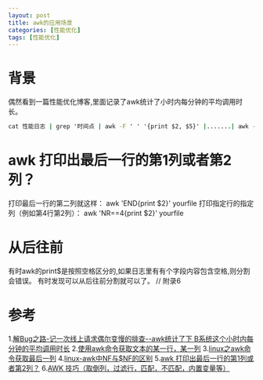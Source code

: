 ```yaml
---
layout: post
title: awk的应用场景
categories: [性能优化]
tags: [性能优化]
---
```


# 背景
偶然看到一篇性能优化博客,里面记录了awk统计了小时内每分钟的平均调用时长。

```cmd
cat 性能日志 | grep '时间点 | awk -F ' ' '{print $2, $5}' |.......| awk -F ' ' '{sum[$1]+=$3;count[$1]+=1}END{for(i in sum) {print i,sum[i]/count[i]}}'   
```


# awk 打印出最后一行的第1列或者第2列？
打印最后一行的第二列就这样：
awk 'END{print $2}' yourfile
打印指定行的指定列（例如第4行第2列）：
awk 'NR==4{print $2}' yourfile


# 从后往前
有时awk的print$是按照空格区分的,如果日志里有有个字段内容包含空格,则分割会错误。
有时发现可以从后往前分割就可以了。
// 附录6



# 参考
1.[解Bug之路-记一次线上请求偶尔变慢的排查--awk统计了下 B系统这个小时内每分钟的平均调用时长](https://my.oschina.net/alchemystar/blog/4651051)
2.[使用awk命令获取文本的某一行，某一列](https://blog.csdn.net/aywb1314/article/details/52239281)
3.[linux之awk命令获取最后一列](https://blog.csdn.net/slx_2011/article/details/19827307)
4.[linux-awk中NF与$NF的区别](https://blog.csdn.net/github_33736971/article/details/54286736)
5.[awk 打印出最后一行的第1列或者第2列？](https://zhidao.baidu.com/question/625631586977326644.html)
6.[AWK 技巧（取倒列，过滤行，匹配，不匹配，内置变量等）](https://www.cnblogs.com/kevingrace/p/8481965.html)